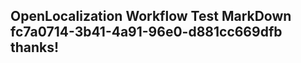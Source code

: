 <properties
ms.topic="hero-topic"
ms.test1="hero-topic"
ms.test2="test"/>

## OpenLocalization Workflow Test MarkDown fc7a0714-3b41-4a91-96e0-d881cc669dfb thanks!

